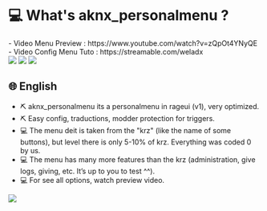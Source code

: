 <h1> 💻 What's aknx_personalmenu ? </h1>
- Video Menu Preview : https://www.youtube.com/watch?v=zQpOt4YNyQE
- Video Config Menu Tuto : https://streamable.com/weladx <br>
<img border="0" src="https://cdn.discordapp.com/attachments/780131463160397825/859833957889867808/unknown.png">
<img border="0" src="https://cdn.discordapp.com/attachments/780131463160397825/859834096292462592/unknown.png">
<img border="0" src="https://cdn.discordapp.com/attachments/780131463160397825/859842836249182268/unknown.png">

<h2> 🌐 English </h2>

- ⛏️ aknx_personalmenu its a personalmenu in rageui (v1), very optimized.
- ⛏️ Easy config, traductions, modder protection for triggers.
- 💻 The menu deit is taken from the "krz" (like the name of some buttons), but level there is only 5-10% of krz. Everything was coded 0 by us.
- 💻 The menu has many more features than the krz (administration, give logs, giving, etc. It’s up to you to test ^^).
- 💻 For see all options, watch preview video.



<img border="0" src="https://i.imgur.com/4rD81uL.gif">
